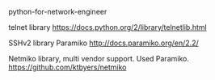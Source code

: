  python-for-network-engineer

 telnet library
 https://docs.python.org/2/library/telnetlib.html
 
 SSHv2 library Paramiko
 http://docs.paramiko.org/en/2.2/
 
 Netmiko library, multi vendor support. Used Paramiko.
 https://github.com/ktbyers/netmiko

